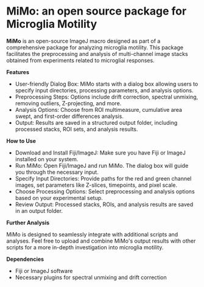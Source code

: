 # MiMo: an open source package for Microglia Motility

**MiMo** is an open-source ImageJ macro designed as part of a comprehensive package for analyzing microglia motility. This package facilitates the preprocessing and analysis of multi-channel image stacks obtained from experiments related to microglial responses.

**Features**

- User-friendly Dialog Box: MiMo starts with a dialog box allowing users to specify input directories, processing parameters, and analysis options.
- Preprocessing Steps: Options include drift correction, spectral unmixing, removing outliers, Z-projecting, and more.
- Analysis Options: Choose from ROI multimeasure, cumulative area swept, and first-order differences analysis.
- Output: Results are saved in a structured output folder, including processed stacks, ROI sets, and analysis results.

**How to Use**

- Download and Install Fiji/ImageJ: Make sure you have Fiji or ImageJ installed on your system.
- Run MiMo: Open Fiji/ImageJ and run MiMo. The dialog box will guide you through the necessary input.
- Specify Input Directories: Provide paths for the red and green channel images, set parameters like Z-slices, timepoints, and pixel scale.
- Choose Processing Options: Select preprocessing and analysis options based on your experimental setup.
- Review Output: Processed stacks, ROIs, and analysis results are saved in an output folder.

**Further Analysis**

MiMo is designed to seamlessly integrate with additional scripts and analyses. Feel free to upload and combine MiMo's output results with other scripts for a more in-depth investigation into microglia motility.

**Dependencies**

- Fiji or ImageJ software
- Necessary plugins for spectral unmixing and drift correction
